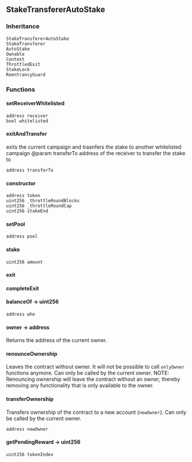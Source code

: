 ## StakeTransfererAutoStake





### Inheritance

    StakeTransfererAutoStake
    StakeTransferer
    AutoStake
    Ownable
    Context
    ThrottledExit
    StakeLock
    ReentrancyGuard


### Functions

  #### setReceiverWhitelisted

  

  

    address receiver 
    bool whitelisted 
  #### exitAndTransfer

  

  exits the current campaign and trasnfers the stake to another whitelisted campaign
		@param transferTo address of the receiver to transfer the stake to

    address transferTo 
  #### constructor

  

  

    address token 
    uint256 _throttleRoundBlocks 
    uint256 _throttleRoundCap 
    uint256 stakeEnd 
  #### setPool

  

  

    address pool 
  #### stake

  

  

    uint256 amount 
  #### exit

  

  

  #### completeExit

  

  

  #### balanceOf → uint256

  

  

    address who 
  #### owner → address

  

  Returns the address of the current owner.

  #### renounceOwnership

  

  Leaves the contract without owner. It will not be possible to call
`onlyOwner` functions anymore. Can only be called by the current owner.
NOTE: Renouncing ownership will leave the contract without an owner,
thereby removing any functionality that is only available to the owner.

  #### transferOwnership

  

  Transfers ownership of the contract to a new account (`newOwner`).
Can only be called by the current owner.

    address newOwner 
  #### getPendingReward → uint256

  

  

    uint256 tokenIndex 


